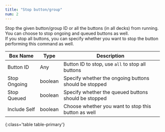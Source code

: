 ```yaml
---
title: "Stop button/group"
num: 2
---
```


Stop the given button/group ID or all the buttons (in all decks) from running. You can choose to stop ongoing and queued buttons as well.\
If you stop all buttons, you can specify whether you want to stop the button performing this command as well.

| Box Name | Type | Description | 
|-------|--------|--------
|Button ID|	Any	|Button ID to stop, use `all` to stop all buttons
|Stop Ongoing|	boolean	|Specify whether the ongoing buttons should be stopped
|Stop Queued|	boolean| Specify whether the queued buttons should be stopped
|Include Self|	boolean	|Choose whether you want to stop this button as well
{:class='table table-primary'}









